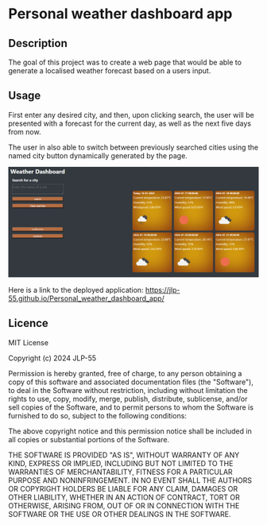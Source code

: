 # Personal weather dashboard app

## Description

The goal of this project was to create a web page that would be able to generate a localised weather forecast based on a users input.

## Usage 

First enter any desired city, and then, upon clicking search, the user will be presented with a forecast for the current day, as well as the next five days from now.

The user in also able to switch between previously searched cities using the named city button dynamically generated by the page.

!["Preview image"](./assets/images/Capture.PNG)


Here is a link to the deployed application: https://jlp-55.github.io/Personal_weather_dashboard_app/

## Licence 

MIT License

Copyright (c) 2024 JLP-55

Permission is hereby granted, free of charge, to any person obtaining a copy
of this software and associated documentation files (the "Software"), to deal
in the Software without restriction, including without limitation the rights
to use, copy, modify, merge, publish, distribute, sublicense, and/or sell
copies of the Software, and to permit persons to whom the Software is
furnished to do so, subject to the following conditions:

The above copyright notice and this permission notice shall be included in all
copies or substantial portions of the Software.

THE SOFTWARE IS PROVIDED "AS IS", WITHOUT WARRANTY OF ANY KIND, EXPRESS OR
IMPLIED, INCLUDING BUT NOT LIMITED TO THE WARRANTIES OF MERCHANTABILITY,
FITNESS FOR A PARTICULAR PURPOSE AND NONINFRINGEMENT. IN NO EVENT SHALL THE
AUTHORS OR COPYRIGHT HOLDERS BE LIABLE FOR ANY CLAIM, DAMAGES OR OTHER
LIABILITY, WHETHER IN AN ACTION OF CONTRACT, TORT OR OTHERWISE, ARISING FROM,
OUT OF OR IN CONNECTION WITH THE SOFTWARE OR THE USE OR OTHER DEALINGS IN THE
SOFTWARE.